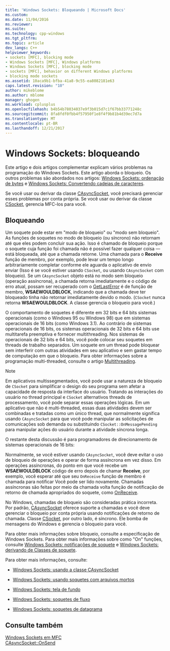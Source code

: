 ```yaml
---
title: 'Windows Sockets: Bloqueando | Microsoft Docs'
ms.custom: 
ms.date: 11/04/2016
ms.reviewer: 
ms.suite: 
ms.technology: cpp-windows
ms.tgt_pltfrm: 
ms.topic: article
dev_langs: C++
helpviewer_keywords:
- sockets [MFC], blocking mode
- Windows Sockets [MFC], Windows platforms
- Windows Sockets [MFC], blocking mode
- sockets [MFC], behavior on different Windows platforms
- blocking mode sockets
ms.assetid: 10aca9b1-bfba-41a8-9c55-ea8082181e63
caps.latest.revision: "10"
author: mikeblome
ms.author: mblome
manager: ghogen
ms.workload: cplusplus
ms.openlocfilehash: b4b54b78034037e9f3b015d7c1f67bb33771248c
ms.sourcegitcommit: 8fa8fdf0fbb4f57950f1e8f4f9b81b4d39ec7d7a
ms.translationtype: MT
ms.contentlocale: pt-BR
ms.lasthandoff: 12/21/2017
---
```

# <a name="windows-sockets-blocking"></a>Windows Sockets: bloqueando
Este artigo e dois artigos complementar explicam vários problemas na programação do Windows Sockets. Este artigo aborda o bloqueio. Os outros problemas são abordados nos artigos: [Windows Sockets: ordenação de bytes](../mfc/windows-sockets-byte-ordering.md) e [Windows Sockets: Convertendo cadeias de caracteres](../mfc/windows-sockets-converting-strings.md).  
  
 Se você usar ou derivar da classe [CAsyncSocket](../mfc/reference/casyncsocket-class.md), você precisará gerenciar esses problemas por conta própria. Se você usar ou derivar da classe [CSocket](../mfc/reference/csocket-class.md), gerencia MFC-los para você.  
  
## <a name="blocking"></a>Bloqueando  
 Um soquete pode estar em "modo de bloqueio" ou "modo sem bloqueio". As funções de soquetes no modo de bloqueio (ou síncrono) não retornam até que eles podem concluir sua ação. Isso é chamado de bloqueio porque o soquete cuja função foi chamada não é possível fazer qualquer coisa — está bloqueada, até que a chamada retorne. Uma chamada para o **Receive** função de membro, por exemplo, pode levar um tempo longo arbitrariamente completar conforme ele aguarda o aplicativo de envio enviar (Isso é se você estiver usando `CSocket`, ou usando `CAsyncSocket` com bloqueio). Se um `CAsyncSocket` objeto está no modo sem bloqueio (operação assíncrona), a chamada retorna imediatamente e o código de erro atual, possam ser recuperado com o [GetLastError](../mfc/reference/casyncsocket-class.md#getlasterror) é de função de membro, **WSAEWOULDBLOCK**, indicando que a chamada deve ter bloqueado tinha não retornar imediatamente devido o modo. (`CSocket` nunca retorna **WSAEWOULDBLOCK**. A classe gerencia o bloqueio para você.)  
  
 O comportamento de soquetes é diferente em 32 bits e 64 bits sistemas operacionais (como o Windows 95 ou Windows 98) que em sistemas operacionais de 16 bits (como Windows 3.1). Ao contrário de sistemas operacionais de 16 bits, os sistemas operacionais de 32 bits e 64 bits use multitarefa preemptiva e fornecer multithreading. Nos sistemas de operacionais de 32 bits e 64 bits, você pode colocar seu soquetes em threads de trabalho separados. Um soquete em um thread pode bloquear sem interferir com outras atividades em seu aplicativo e sem gastar tempo de computação em que o bloqueio. Para obter informações sobre a programação multi-threaded, consulte o artigo [Multithreading](../parallel/multithreading-support-for-older-code-visual-cpp.md).  
  
> [!NOTE]
>  Em aplicativos multissegmentados, você pode usar a natureza de bloqueio de `CSocket` para simplificar o design do seu programa sem afetar a capacidade de resposta da interface do usuário. Tratando as interações do usuário no thread principal e `CSocket` alternativos threads de processamento, você pode separar essas operações lógicas. Em um aplicativo que não é multi-threaded, essas duas atividades devem ser combinadas e tratadas como um único thread, que normalmente significa usando `CAsyncSocket` para que você pode manipular as solicitações de comunicações sob demanda ou substituindo `CSocket::OnMessagePending` para manipular ações do usuário durante a atividade síncrona longa.  
  
 O restante desta discussão é para programadores de direcionamento de sistemas operacionais de 16 bits:  
  
 Normalmente, se você estiver usando `CAsyncSocket`, você deve evitar o uso de bloqueio de operações e operar de forma assíncrona em vez disso. Em operações assíncronas, do ponto em que você recebe um **WSAEWOULDBLOCK** código de erro depois de chamar **Receive**, por exemplo, você esperar até que seu `OnReceive` função de membro é chamada para notificar Você pode ser lido novamente. Chamadas assíncronas são feitas por meio da chamada volta função de notificação de retorno de chamada apropriados do soquete, como [OnReceive](../mfc/reference/casyncsocket-class.md#onreceive).  
  
 No Windows, chamadas de bloqueio são consideradas prática incorreta. Por padrão, [CAsyncSocket](../mfc/reference/casyncsocket-class.md) oferece suporte a chamadas e você deve gerenciar o bloqueio por conta própria usando notificações de retorno de chamada. Classe [CSocket](../mfc/reference/csocket-class.md), por outro lado, é síncrono. Ele bomba de mensagens do Windows e gerencia o bloqueio para você.  
  
 Para obter mais informações sobre bloqueio, consulte a especificação de Windows Sockets. Para obter mais informações sobre como "On" funções, consulte [Windows Sockets: notificações de soquete](../mfc/windows-sockets-socket-notifications.md) e [Windows Sockets: derivando de Classes de soquete](../mfc/windows-sockets-deriving-from-socket-classes.md).  
  
 Para obter mais informações, consulte:  
  
-   [Windows Sockets: usando a classe CAsyncSocket](../mfc/windows-sockets-using-class-casyncsocket.md)  
  
-   [Windows Sockets: usando soquetes com arquivos mortos](../mfc/windows-sockets-using-sockets-with-archives.md)  
  
-   [Windows Sockets: tela de fundo](../mfc/windows-sockets-background.md)  
  
-   [Windows Sockets: soquetes de fluxo](../mfc/windows-sockets-stream-sockets.md)  
  
-   [Windows Sockets: soquetes de datagrama](../mfc/windows-sockets-datagram-sockets.md)  
  
## <a name="see-also"></a>Consulte também  
 [Windows Sockets em MFC](../mfc/windows-sockets-in-mfc.md)   
 [CAsyncSocket::OnSend](../mfc/reference/casyncsocket-class.md#onsend)

